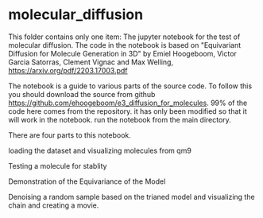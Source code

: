 # molecular_diffusion
This folder contains only one item:  The jupyter notebook for the test of molecular diffusion.   The code in the notebook is based on "Equivariant Diffusion for Molecule Generation in 3D" by Emiel Hoogeboom, Victor Garcia Satorras, Clement Vignac and Max Welling, https://arxiv.org/pdf/2203.17003.pdf

The notebook is a guide to various parts of the source code. To follow this you should download the source from github https://github.com/ehoogeboom/e3_diffusion_for_molecules. 99% of the code here comes from the repository. it has only been modified so that it will work in the notebook. run the notebook from the main directory.

There are four parts to this notebook.

loading the dataset and visualizing molecules from qm9

Testing a molecule for stablity

Demonstration of the Equivariance of the Model

Denoising a random sample based on the trianed model and visualizing the chain and creating a movie.
